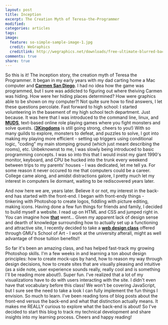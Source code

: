 ```yaml
---
layout: post
title: Inception
excerpt: The Creation Myth of Teresa-the-Programmer
modified:
categories: articles
tags:
image:
  feature: so-simple-sample-image-1.jpg
  credit: WeGraphics
  creditlink: http://wegraphics.net/downloads/free-ultimate-blurred-background-pack/
comments: true
share: true
---
```



So this is it! The inception story, the creation myth of Teresa the Programmer. It began in my early years with my dad carting home a Mac computer and [**Carmen San Diego**](https://en.wikipedia.org/wiki/Where_in_the_World_Is_Carmen_Sandiego%3F). I had no idea how the game was programmed, but I sure was addicted to figuring out where theiving Carmen was hiding. How were her hiding places determined? How were graphics able to be shown on my computer?! Not quite sure how to find answers, I let these questions percolate. Fast forward to high school: I started volunteering in the basement of my high school tech department. Just because. It was here that I was introduced to the command line, linux, and [**MUDS**](https://en.wikipedia.org/wiki/MUD), text-based online role playing games where you fight monsters and solve quests. ([**3Kingdoms**](http://3k.org/) is still going strong, cheers to you!) With so many guilds to explore, monsters to defeat, and puzzles to solve, I got into making my playing more efficient - setting up triggers using conditional logic, "coding" my main stomping ground (which just meant describing the rooms), etc. Unbeknownst to me, I was slowly being introduced to basic programming concepts. I was so into this that I would insist my giant 1990's monitor, keyboard, and CPU be hucked into the trunk every weekend between trips to my parents' houses - I was dedicated, let me tell ya. For some reason it never occured to me that computers could be a career. College came along, and amidst distractions galore, I pretty much let my interest in computers lie dormant, waiting to be rediscovered years later.

And now here we are, years later. Believe it or not, my interest in the back-end has started with the front-end. I began with front-endy things - tinkering with Photoshop to create logos, fiddling with picture editing, making icons. Having done a few fun things for friends and family, I decided to build myself a website. I read up on HTML and CSS and jumped right in. You can imagine how [**that**](http://www.lingscars.com/) went... Given my apparent lack of design sense and dearth of knowledge surrounding how to actually set up a functioning and attractive site, I recently decided to take a [**web design class**](http://catalog.gmu.edu/preview_course_nopop.php?catoid=19&coid=209378) offered through GMU's School of Art - I work at the university afterall, might as well advantage of those tuition benefits!!

So far it's been an amazing class, and has helped fast-track my growing Photoshop skills. I'm a few weeks in and learning a ton about design principles: how to create mock-ups by hand, how to reason my way through design decisions, how to create sites that are visually pleasing and intuitive (as a side note, user experience sounds really, really cool and is something I'll be reading more about!). Super fun. I've realized that a lot of my visualizations have to do with users interacting with the site. I didn't even have that vocabulary before this class! We won't be covering JavaScript, but I sure see the need to take a look I can fully implement the fun things I envision. So much to learn. I've been reading tons of blog posts about the front-end versus the back-end and what that distinction actually means. It makes me REALLY curious to explore what the back-end is about! So I've decided to start this blog to track my technical development and share insights into my learning process. Cheers and happy reading!